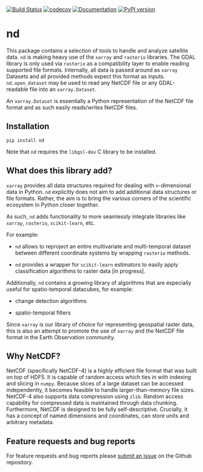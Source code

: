 [![Build Status](https://travis-ci.com/jnhansen/nd.svg?branch=master)](https://travis-ci.com/jnhansen/nd)
[![codecov](https://codecov.io/gh/jnhansen/nd/branch/master/graph/badge.svg)](https://codecov.io/gh/jnhansen/nd)
[![Documentation](https://readthedocs.org/projects/nd/badge/?version=latest)](https://nd.readthedocs.io/en/latest/?badge=latest)
[![PyPI version](https://badge.fury.io/py/nd.svg)](https://badge.fury.io/py/nd)


# nd

This package contains a selection of tools to handle and analyze satellite data.
``nd`` is making heavy use of the ``xarray`` and ``rasterio`` libraries.
The GDAL library is only used via ``rasterio`` as a compatibility layer to enable reading supported file formats.
Internally, all data is passed around as ``xarray`` Datasets and all provided methods expect this format as inputs.
`nd.open_dataset` may be used to read any NetCDF file or any GDAL-readable file into an ``xarray.Dataset``.

An ``xarray.Dataset`` is essentially a Python representation of the NetCDF file format and as such easily reads/writes NetCDF files.

## Installation

```
pip install nd
```

Note that ``nd`` requires the ``libgsl-dev`` C library to be installed.


## What does this library add?

``xarray`` provides all data structures required for dealing with `n`-dimensional data in Python. ``nd`` explicitly does not aim to add additional data structures or file formats.
Rather, the aim is to bring the various corners of the scientific ecosystem in Python closer together.

As such, ``nd`` adds functionality to more seamlessly integrate libraries like ``xarray``, ``rasterio``, ``scikit-learn``, etc.

For example:

 * ``nd`` allows to reproject an entire multivariate and multi-temporal dataset between different coordinate systems by wrapping ``rasterio`` methods.

 * ``nd`` provides a wrapper for ``scikit-learn`` estimators to easily apply classification algorithms to raster data [in progress].

Additionally, ``nd`` contains a growing library of algorithms that are especially useful for spatio-temporal datacubes, for example:

 * change detection algorithms

 * spatio-temporal filters

Since ``xarray`` is our library of choice for representing geospatial raster data, this is also an attempt to promote the use of ``xarray`` and the NetCDF file format in the Earth Observation community.


## Why NetCDF?

NetCDF (specifically NetCDF-4) is a highly efficient file format that was built on top of HDF5. It is capable of random access which ties in with indexing and slicing in ``numpy``.
Because slices of a large dataset can be accessed independently, it becomes feasible to handle larger-than-memory file sizes. NetCDF-4 also supports data compression using ``zlib``. Random access capability for compressed data is maintained through data chunking.
Furthermore, NetCDF is designed to be fully self-descriptive. Crucially, it has a concept of named dimensions and coordinates, can store units and arbitrary metadata.


## Feature requests and bug reports

For feature requests and bug reports please [submit an issue](https://github.com/jnhansen/nd/issues) on the Github repository.
